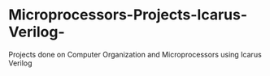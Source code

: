 # Microprocessors-Projects-Icarus-Verilog-
Projects done on Computer Organization and Microprocessors using Icarus Verilog
